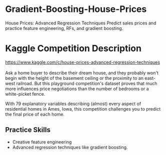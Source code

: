 # Gradient-Boosting-House-Prices
House Prices: Advanced Regression Techniques Predict sales prices and practice feature engineering, RFs, and gradient boosting.

# Kaggle Competition Description
https://www.kaggle.com/c/house-prices-advanced-regression-techniques <br><br>
Ask a home buyer to describe their dream house, and they probably won't begin with the height of the basement ceiling or the proximity to an east-west railroad. But this playground competition's dataset proves that much more influences price negotiations than the number of bedrooms or a white-picket fence.

With 79 explanatory variables describing (almost) every aspect of residential homes in Ames, Iowa, this competition challenges you to predict the final price of each home.

## Practice Skills
- Creative feature engineering <br> 
- Advanced regression techniques like gradient boosting.
